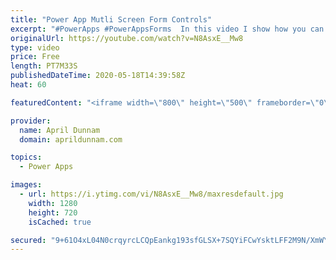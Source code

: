 ```yaml
---
title: "Power App Mutli Screen Form Controls"
excerpt: "#PowerApps #PowerAppsForms  In this video I show how you can break out a form control over multiple screens. This helps provide a better User Experience by reducing scrolling."
originalUrl: https://youtube.com/watch?v=N8AsxE__Mw8
type: video
price: Free
length: PT7M33S
publishedDateTime: 2020-05-18T14:39:58Z
heat: 60

featuredContent: "<iframe width=\"800\" height=\"500\" frameborder=\"0\" src=\"https://www.youtube.com/embed/N8AsxE__Mw8\" allow=\"accelerometer; autoplay; encrypted-media; gyroscope; picture-in-picture\" allowfullscreen></iframe>"

provider:
  name: April Dunnam
  domain: aprildunnam.com

topics:
  - Power Apps

images:
  - url: https://i.ytimg.com/vi/N8AsxE__Mw8/maxresdefault.jpg
    width: 1280
    height: 720
    isCached: true

secured: "9+61O4xL04N0crqyrcLCQpEankg193sfGLSX+7SQYiFCwYsktLFF2M9N/XmWYv2SkT8q8YPHEplmXRdyQIpjD2OgpEi4ZD9A+AMhfjA0pXovjQ23FufhQiAJvKBxUuHBAG67lzg4R6IUqdCUt+579ykNx6n7eOg3yLKMDWsO07/LU8p7DRKnuOu79YPLo8vCoMz8HRPGu5Ocx5n1KpzPR4940ueiNCSaQKdtVu/tjA/FRXdxJNLQgiIpYdu+4psy2/droGyCDC7fpl86e+ZiV6ovj03BcLIx1mWcRlnHc+1HFEJQCe6lRMZq4i4vD3yguqJLPFpvMz3UVfNBx0GN2DyIH9HTQNVOA6sI+RJKo2Bd9PDMuhw4GprMHc8BeIEbYsOzNOqEVJNZZLnfFn6oKbYEKJYWVtOklHWE/0Xl8qA=;NxBRaq5lHgvyJNJ7tvkrfw=="
---
```


